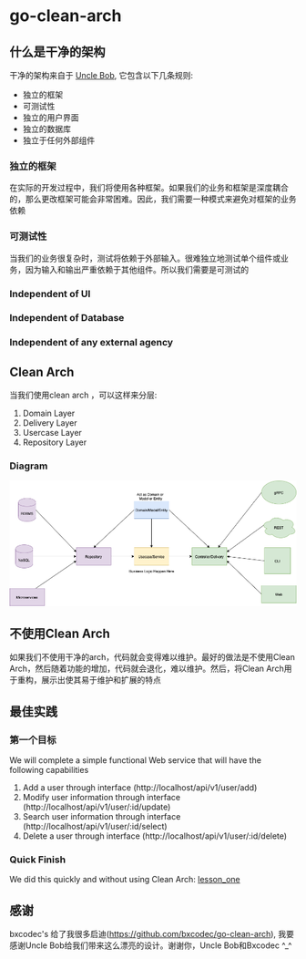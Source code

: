 # go-clean-arch

## 什么是干净的架构 
干净的架构来自于 [Uncle Bob](https://8thlight.com/blog/uncle-bob/2012/08/13/the-clean-architecture.html), 它包含以下几条规则:

- 独立的框架
- 可测试性
- 独立的用户界面
- 独立的数据库
- 独立于任何外部组件

### 独立的框架
在实际的开发过程中，我们将使用各种框架。如果我们的业务和框架是深度耦合的，那么更改框架可能会非常困难。因此，我们需要一种模式来避免对框架的业务依赖

### 可测试性
当我们的业务很复杂时，测试将依赖于外部输入。很难独立地测试单个组件或业务，因为输入和输出严重依赖于其他组件。所以我们需要是可测试的

### Independent of UI


### Independent of Database


### Independent of any external agency

## Clean Arch
当我们使用clean arch ，可以这样来分层:
1. Domain Layer
2. Delivery Layer
3. Usercase Layer
4. Repository Layer
### Diagram
![golang clean architecture](images/clean-arch.png)


## 不使用Clean Arch
如果我们不使用干净的arch，代码就会变得难以维护。最好的做法是不使用Clean Arch，然后随着功能的增加，代码就会退化，难以维护。然后，将Clean Arch用于重构，展示出使其易于维护和扩展的特点  

## 最佳实践
### 第一个目标
We will complete a simple functional Web service that will have the following capabilities
1. Add a user through interface (http://localhost/api/v1/user/add)
2. Modify user information through interface (http://localhost/api/v1/user/:id/update)
3. Search user information through interface (http://localhost/api/v1/user/:id/select)
4. Delete a user through interface (http://localhost/api/v1/user/:id/delete)

### Quick Finish
We did this quickly and without using Clean Arch: [lesson_one](https://github.com/luoshanjie/go-clean-arch/raw/main/lesson_one)


## 感谢
bxcodec's 给了我很多启迪(https://github.com/bxcodec/go-clean-arch), 我要感谢Uncle Bob给我们带来这么漂亮的设计。谢谢你，Uncle Bob和Bxcodec ^_^
